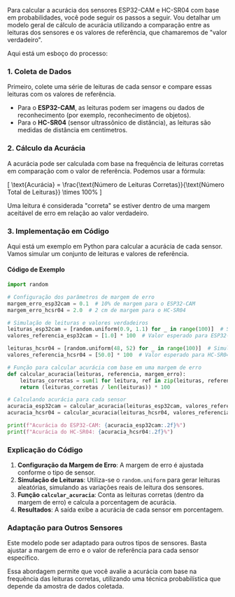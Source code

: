 
Para calcular a acurácia dos sensores ESP32-CAM e HC-SR04 com base em probabilidades, você pode seguir os passos a seguir. Vou detalhar um modelo geral de cálculo de acurácia utilizando a comparação entre as leituras dos sensores e os valores de referência, que chamaremos de "valor verdadeiro".

Aqui está um esboço do processo:

### 1. Coleta de Dados
Primeiro, colete uma série de leituras de cada sensor e compare essas leituras com os valores de referência.

- Para o **ESP32-CAM**, as leituras podem ser imagens ou dados de reconhecimento (por exemplo, reconhecimento de objetos).
- Para o **HC-SR04** (sensor ultrassônico de distância), as leituras são medidas de distância em centímetros.

### 2. Cálculo da Acurácia

A acurácia pode ser calculada com base na frequência de leituras corretas em comparação com o valor de referência. Podemos usar a fórmula:

\[
\text{Acurácia} = \frac{\text{Número de Leituras Corretas}}{\text{Número Total de Leituras}} \times 100\%
\]

Uma leitura é considerada "correta" se estiver dentro de uma margem aceitável de erro em relação ao valor verdadeiro.

### 3. Implementação em Código

Aqui está um exemplo em Python para calcular a acurácia de cada sensor. Vamos simular um conjunto de leituras e valores de referência.

#### Código de Exemplo

```python
import random

# Configuração dos parâmetros de margem de erro
margem_erro_esp32cam = 0.1  # 10% de margem para o ESP32-CAM
margem_erro_hcsr04 = 2.0  # 2 cm de margem para o HC-SR04

# Simulação de leituras e valores verdadeiros
leituras_esp32cam = [random.uniform(0.9, 1.1) for _ in range(100)]  # Simulando leituras do ESP32-CAM
valores_referencia_esp32cam = [1.0] * 100  # Valor esperado para ESP32-CAM

leituras_hcsr04 = [random.uniform(48, 52) for _ in range(100)]  # Simulando leituras do HC-SR04
valores_referencia_hcsr04 = [50.0] * 100  # Valor esperado para HC-SR04

# Função para calcular acurácia com base em uma margem de erro
def calcular_acuracia(leituras, referencia, margem_erro):
    leituras_corretas = sum(1 for leitura, ref in zip(leituras, referencia) if abs(leitura - ref) <= margem_erro)
    return (leituras_corretas / len(leituras)) * 100

# Calculando acurácia para cada sensor
acuracia_esp32cam = calcular_acuracia(leituras_esp32cam, valores_referencia_esp32cam, margem_erro_esp32cam)
acuracia_hcsr04 = calcular_acuracia(leituras_hcsr04, valores_referencia_hcsr04, margem_erro_hcsr04)

print(f"Acurácia do ESP32-CAM: {acuracia_esp32cam:.2f}%")
print(f"Acurácia do HC-SR04: {acuracia_hcsr04:.2f}%")
```

### Explicação do Código

1. **Configuração da Margem de Erro**: A margem de erro é ajustada conforme o tipo de sensor.
2. **Simulação de Leituras**: Utiliza-se o `random.uniform` para gerar leituras aleatórias, simulando as variações reais de leitura dos sensores.
3. **Função `calcular_acuracia`**: Conta as leituras corretas (dentro da margem de erro) e calcula a porcentagem de acurácia.
4. **Resultados**: A saída exibe a acurácia de cada sensor em porcentagem.

### Adaptação para Outros Sensores

Este modelo pode ser adaptado para outros tipos de sensores. Basta ajustar a margem de erro e o valor de referência para cada sensor específico.

Essa abordagem permite que você avalie a acurácia com base na frequência das leituras corretas, utilizando uma técnica probabilística que depende da amostra de dados coletada.
